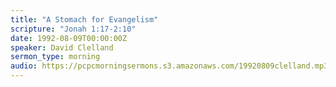 ```yaml
---
title: "A Stomach for Evangelism"
scripture: "Jonah 1:17-2:10"
date: 1992-08-09T00:00:00Z
speaker: David Clelland
sermon_type: morning
audio: https://pcpcmorningsermons.s3.amazonaws.com/19920809clelland.mp3 
---
```



